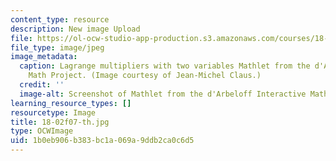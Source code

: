 ```yaml
---
content_type: resource
description: New image Upload
file: https://ol-ocw-studio-app-production.s3.amazonaws.com/courses/18-02-multivariable-calculus-fall-2007/1b0eb906b383bc1a069a9ddb2ca0c6d5_18-02f07-th.jpg
file_type: image/jpeg
image_metadata:
  caption: Lagrange multipliers with two variables Mathlet from the d'Arbeloff Interactive
    Math Project. (Image courtesy of Jean-Michel Claus.)
  credit: ''
  image-alt: Screenshot of Mathlet from the d'Arbeloff Interactive Math Project.
learning_resource_types: []
resourcetype: Image
title: 18-02f07-th.jpg
type: OCWImage
uid: 1b0eb906-b383-bc1a-069a-9ddb2ca0c6d5
---
```

